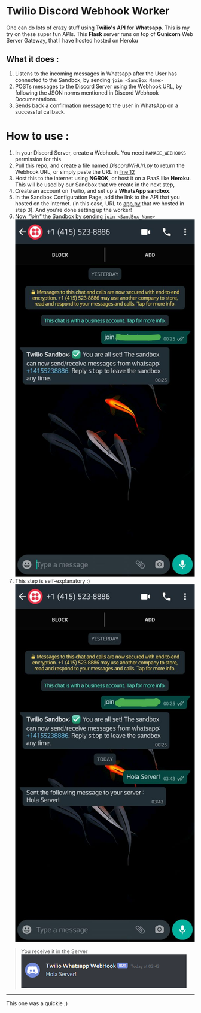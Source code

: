 # Twilio Discord Webhook Worker

One can do lots of crazy stuff using **Twilio's API** for **Whatsapp**. This is my try on these super fun APIs.
This **Flask** server runs on top of **Gunicorn** Web Server Gateway, that I have hosted hosted on Heroku

## What it does  :
1. Listens to the incoming messages in Whatsapp after the User has connected to the Sandbox, by sending `join <SandBox_Name>`
2. POSTs messages to the Discord Server using the Webhook URL, by following the JSON norms mentioned in Discord Webhook Documentations.
3. Sends back a confirmation message to the user in WhatsApp on a successful callback.

# How to use : 
1. In your Discord Server, create a Webhook. You need `MANAGE_WEBHOOKS` permission for this.
2. Pull this repo, and create a file named _DiscordWHUrl.py_ to return the Webhook URL, or simply paste the URL in [line 12](app.py#L12)
3. Host this to the internet using **NGROK**, or host it on a PaaS like **Heroku**. This will be used by our Sandbox that we create in the next step,
4. Create an account on Twilio, and set up a **WhatsApp sandbox**.
5. In the Sandbox Configuration Page, add the link to the API that you hosted on the internet. (in this case, URL to [app.py](app.py) that we hosted in step 3). And you're done setting up the worker!
6. Now *"join"* the Sandbox by sending `join <SandBox_Name>`  
![.](Files/join_sandbox.jpeg)
7. This step is self-explanatory :)  
![send_message](Files/send_message.jpeg)  
> You receive it in the Server  
> ![received in discord](Files/discord_capture.png)  
---
This one was a quickie ;)
